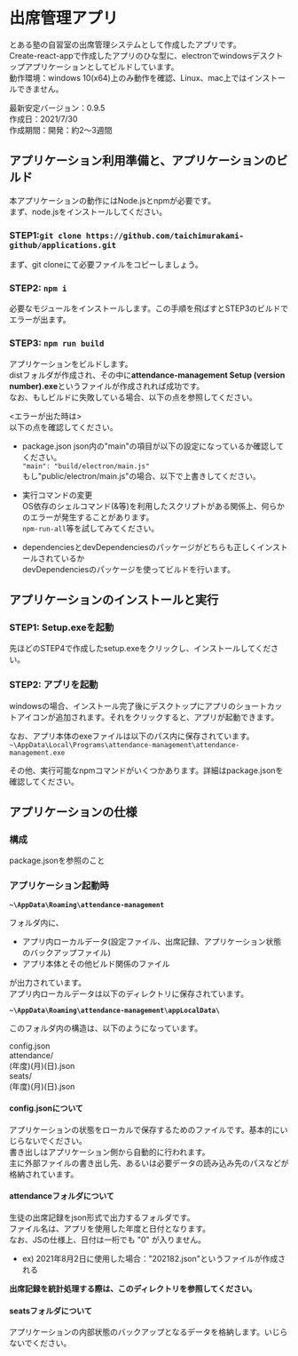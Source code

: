 # 出席管理アプリ
とある塾の自習室の出席管理システムとして作成したアプリです。  
Create-react-appで作成したアプリのひな型に、electronでwindowsデスクトップアプリケーションとしてビルドしています。  
動作環境：windows 10(x64)上のみ動作を確認、Linux、mac上ではインストールできません。  

最新安定バージョン：0.9.5  
作成日：2021/7/30  
作成期間：開発：約2～3週間


## アプリケーション利用準備と、アプリケーションのビルド
本アプリケーションの動作にはNode.jsとnpmが必要です。  
まず、node.jsをインストールしてください。

### STEP1:`git clone https://github.com/taichimurakami-github/applications.git`
まず、git cloneにて必要ファイルをコピーしましょう。

### STEP2: `npm i`
必要なモジュールをインストールします。この手順を飛ばすとSTEP3のビルドでエラーが出ます。

### STEP3: `npm run build`
アプリケーションをビルドします。  
distフォルダが作成され、その中に**attendance-management Setup (version number).exe**というファイルが作成されれば成功です。  
なお、もしビルドに失敗している場合、以下の点を参照してください。  

<エラーが出た時は>  
以下の点を確認してください。  

+ package.json
json内の"main"の項目が以下の設定になっているか確認してください。  
`"main": "build/electron/main.js"`  
もし"public/electron/main.js"の場合、以下で上書きしてください。　　

+ 実行コマンドの変更  
OS依存のシェルコマンド(&等)を利用したスクリプトがある関係上、何らかのエラーが発生することがあります。  
`npm-run-all`等を試してみてください。  

+ dependenciesとdevDependenciesのパッケージがどちらも正しくインストールされているか  
devDependenciesのパッケージを使ってビルドを行います。

## アプリケーションのインストールと実行

### STEP1: Setup.exeを起動
先ほどのSTEP4で作成したsetup.exeをクリックし、インストールしてください。  

### STEP2: アプリを起動
windowsの場合、インストール完了後にデスクトップにアプリのショートカットアイコンが追加されます。それをクリックすると、アプリが起動できます。  

なお、アプリ本体のexeファイルは以下のパス内に保存されています。  
`~\AppData\Local\Programs\attendance-management\attendance-management.exe`

その他、実行可能なnpmコマンドがいくつかあります。詳細はpackage.jsonを確認してください。

## アプリケーションの仕様
### 構成
package.jsonを参照のこと

### アプリケーション起動時
**`~\AppData\Roaming\attendance-management`**  

フォルダ内に、

+ アプリ内ローカルデータ(設定ファイル、出席記録、アプリケーション状態のバックアップファイル)
+ アプリ本体とその他ビルド関係のファイル

が出力されています。  
アプリ内ローカルデータは以下のディレクトリに保存されています。  

**`~\AppData\Roaming\attendance-management\appLocalData\`**  

このフォルダ内の構造は、以下のようになっています。  

config.json  
attendance/  
  (年度)(月)(日).json  
seats/  
  (年度)(月)(日).json  

#### config.jsonについて
アプリケーションの状態をローカルで保存するためのファイルです。基本的にいじらないでください。  
書き出しはアプリケーション側から自動的に行われます。  
主に外部ファイルの書き出し先、あるいは必要データの読み込み先のパスなどが格納されています。

#### attendanceフォルダについて  
生徒の出席記録をjson形式で出力するフォルダです。  
ファイル名は、アプリを使用した年度と日付となります。  
なお、JSの仕様上、日付は一桁でも "0" が入りません。  

+ ex) 2021年8月2日に使用した場合："202182.json"というファイルが作成される  

**出席記録を統計処理する際は、このディレクトリを参照してください。**

#### seatsフォルダについて
アプリケーションの内部状態のバックアップとなるデータを格納します。いじらないでください。